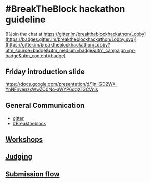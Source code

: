 # #BreakTheBlock hackathon guideline

[![Join the chat at https://gitter.im/breaktheblockhackathon/Lobby](https://badges.gitter.im/breaktheblockhackathon/Lobby.svg)](https://gitter.im/breaktheblockhackathon/Lobby?utm_source=badge&utm_medium=badge&utm_campaign=pr-badge&utm_content=badge)

## Friday introduction slide

https://docs.google.com/presentation/d/1jnIiGD2WX-YnNFnvenzxWwZO0No-aWYP6dqX1GCVnls

## General Communication

- [gitter](https://gitter.im/breaktheblockhackathon)
- [#Breaktheblock](https://twitter.com/hashtag/Breaktheblock)

## [Workshops](workshops/README.md)

## [Judging](JUDGING.md)

## [Submission flow](SUBMISSION_FLOW.md)
